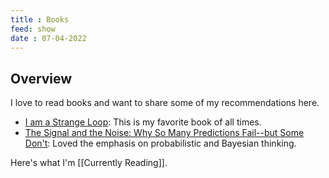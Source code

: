 ```yaml
---
title : Books
feed: show
date : 07-04-2022
---
```


## Overview
I love to read books and want to share some of my recommendations here.

* [I am a Strange Loop](https://en.wikipedia.org/wiki/I_Am_a_Strange_Loop): This is my favorite book of all times.
* [The Signal and the Noise: Why So Many Predictions Fail--but Some Don't](https://www.goodreads.com/book/show/13588394-the-signal-and-the-noise): Loved the emphasis on probabilistic and Bayesian thinking.



Here's what I'm [[Currently Reading]].


